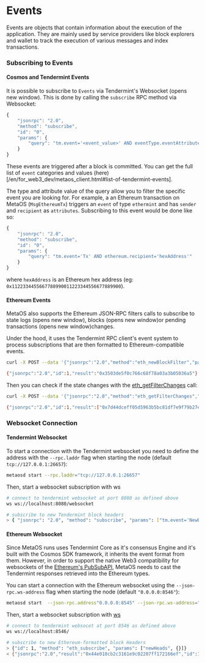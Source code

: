 # Events

Events are objects that contain information about the execution of the application. They are mainly used by service providers like block explorers and wallet to track the execution of various messages and index transactions.

### Subscribing to Events

#### Cosmos and Tendermint Events

It is possible to subscribe to `Events` via Tendermint's Websocket (opens new window). This is done by calling the `subscribe` RPC method via Websocket:
```js
{
    "jsonrpc": "2.0",
    "method": "subscribe",
    "id": "0",
    "params": {
        "query": "tm.event='<event_value>' AND eventType.eventAttribute='<attribute_value>'"
    }
}
```

These events are triggered after a block is committed. You can get the full list of `event` categories and values (here)[/en/for_web3_dev/metaos_client.html#list-of-tendermint-events].

The type and attribute value of the query allow you to filter the specific event you are looking for. For example, a an Ethereum transaction on MetaOS (`MsgEthereumTx`) triggers an `event` of type `ethermint` and has `sender` and `recipient` as `attributes`. Subscribing to this event would be done like so:
```js
{
    "jsonrpc": "2.0",
    "method": "subscribe",
    "id": "0",
    "params": {
        "query": "tm.event='Tx' AND ethereum.recipient='hexAddress'"
    }
}
```
where `hexAddress` is an Ethereum hex address (eg: `0x1122334455667788990011223344556677889900`).

#### Ethereum Events
MetaOS also supports the Ethereum JSON-RPC filters calls to subscribe to state logs (opens new window), blocks (opens new window)or pending transactions (opens new window)changes.

Under the hood, it uses the Tendermint RPC client's event system to process subscriptions that are then formatted to Ethereum-compatible events.

```bash
curl -X POST --data '{"jsonrpc":"2.0","method":"eth_newBlockFilter","params":[],"id":1}' -H "Content-Type: application/json" http://localhost:8545

{"jsonrpc":"2.0","id":1,"result":"0x3503de5f0c766c68f78a03a3b05036a5"}
```

Then you can check if the state changes with the [eth_getFilterChanges](/en/for_web3_dev/jsonrpc_method.html#eth-getfilterchanges) call:

```bash
curl -X POST --data '{"jsonrpc":"2.0","method":"eth_getFilterChanges","params":["0x3503de5f0c766c68f78a03a3b05036a5"],"id":1}' -H "Content-Type: application/json" http://localhost:8545

{"jsonrpc":"2.0","id":1,"result":["0x7d44dceff05d5963b5bc81df7e9f79b27e777b0a03a6feca09f3447b99c6fa71","0x3961e4050c27ce0145d375255b3cb829a5b4e795ac475c05a219b3733723d376","0xd7a497f95167d63e6feca70f344d9f6e843d097b62729b8f43bdcd5febf142ab","0x55d80a4ba6ef54f2a8c0b99589d017b810ed13a1fda6a111e1b87725bc8ceb0e","0x9e8b92c17280dd05f2562af6eea3285181c562ebf41fc758527d4c30364bcbc4","0x7353a4b9d6b35c9eafeccaf9722dd293c46ae2ffd4093b2367165c3620a0c7c9","0x026d91bda61c8789c59632c349b38fd7e7557e6b598b94879654a644cfa75f30","0x73e3245d4ddc3bba48fa67633f9993c6e11728a36401fa1206437f8be94ef1d3"]}
```

### Websocket Connection
#### Tendermint Websocket

To start a connection with the Tendermint websocket you need to define the address with the `--rpc.laddr` flag when starting the node (default `tcp://127.0.0.1:26657`):
```bash
metaosd start --rpc.laddr="tcp://127.0.0.1:26657"
```
Then, start a websocket subscription with ws

```bash
# connect to tendermint websocket at port 8080 as defined above
ws ws://localhost:8080/websocket

# subscribe to new Tendermint block headers
> { "jsonrpc": "2.0", "method": "subscribe", "params": ["tm.event='NewBlockHeader'"], "id": 1 }
```

#### Ethereum Websocket
Since MetaOS runs uses Tendermint Core as it's consensus Engine and it's built with the Cosmos SDK framework, 
it inherits the event format from them. However, in order to support the native Web3 compatibility for websockets of the [Ethereum's PubSubAPI](https://geth.ethereum.org/docs/rpc/pubsub), MetaOS needs to cast the Tendermint responses retrieved into the Ethereum types.

You can start a connection with the Ethereum websocket using the `--json-rpc.ws-address` flag when starting the node (default `"0.0.0.0:8546"`):
```bash
metaosd start  --json-rpc.address"0.0.0.0:8545" --json-rpc.ws-address="0.0.0.0:8546" --evm.rpc.api="eth,web3,net,txpool,debug" --json-rpc.enable
```

Then, start a websocket subscription with [ws](https://github.com/hashrocket/ws)

```bash
# connect to tendermint websocet at port 8546 as defined above
ws ws://localhost:8546/

# subscribe to new Ethereum-formatted block Headers
> {"id": 1, "method": "eth_subscribe", "params": ["newHeads", {}]}
< {"jsonrpc":"2.0","result":"0x44e010cb2c3161e9c02207ff172166ef","id":1}
```
